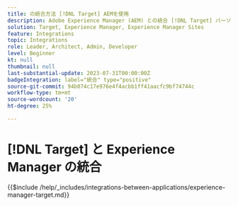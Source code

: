 ```yaml
---
title: の統合方法 [!DNL Target] AEMを使用
description: Adobe Experience Manager (AEM) との統合 [!DNL Target] パーソナライズされたエクスペリエンスを提供する
solution: Target, Experience Manager, Experience Manager Sites
feature: Integrations
topic: Integrations
role: Leader, Architect, Admin, Developer
level: Beginner
kt: null
thumbnail: null
last-substantial-update: 2023-07-31T00:00:00Z
badgeIntegration: label="統合" type="positive"
source-git-commit: 94b074c17e976e4f4acbb1ff41aacfc9bf74744c
workflow-type: tm+mt
source-wordcount: '20'
ht-degree: 25%

---
```



# [!DNL Target] と Experience Manager の統合

{{$include /help/_includes/integrations-between-applications/experience-manager-target.md}}
